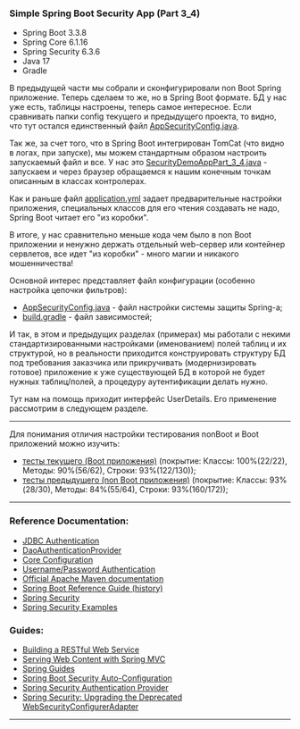 ### Simple Spring Boot Security App (Part 3_4)

- Spring Boot 3.3.8
- Spring Core 6.1.16
- Spring Security 6.3.6
- Java 17
- Gradle

В предыдущей части мы собрали и сконфигурировали non Boot Spring приложение. Теперь сделаем то же, но в Spring Boot формате.
БД у нас уже есть, таблицы настроены, теперь самое интересное. Если сравнивать папки config текущего и предыдущего проекта,
то видно, что тут остался единственный файл [AppSecurityConfig.java](https://github.com/JcoderPaul/SPRING_SECURITY-Short_Guide/blob/master/Security_part_3_4/src/main/java/me/oldboy/config/AppSecurityConfig.java). 

Так же, за счет того, что в Spring Boot интегрирован TomCat (что видно в логах, при запуске), мы можем стандартным образом 
настроить запускаемый файл и все. У нас это [SecurityDemoAppPart_3_4.java](https://github.com/JcoderPaul/SPRING_SECURITY-Short_Guide/blob/master/Security_part_3_4/src/main/java/me/oldboy/SecurityDemoAppPart_3_4.java) - запускаем и через браузер обращаемся к нашим 
конечным точкам описанным в классах контролерах. 

Как и раньше файл [application.yml](https://github.com/JcoderPaul/SPRING_SECURITY-Short_Guide/blob/master/Security_part_3_4/src/main/resources/application.yml) задает предварительные настройки приложения, специальных классов для его чтения создавать 
не надо, Spring Boot читает его "из коробки". 

В итоге, у нас сравнительно меньше кода чем было в non Boot приложении и ненужно держать отдельный web-сервер или контейнер 
сервлетов, все идет "из коробки" - много магии и никакого мошенничества!

Основной интерес представляет файл конфигурации (особенно настройка цепочки фильтров):
- [AppSecurityConfig.java](https://github.com/JcoderPaul/SPRING_SECURITY-Short_Guide/blob/master/Security_part_3_4/src/main/java/me/oldboy/config/AppSecurityConfig.java) - файл настройки системы защиты Spring-a;
- [build.gradle](https://github.com/JcoderPaul/SPRING_SECURITY-Short_Guide/blob/master/Security_part_3_4/build.gradle) - файл зависимостей;

И так, в этом и предыдущих разделах (примерах) мы работали с некими стандартизированными настройками (именованием) полей 
таблиц и их структурой, но в реальности приходится конструировать структуру БД под требования заказчика или прикручивать
(модернизировать готовое) приложение к уже существующей БД в которой не будет нужных таблиц/полей, а процедуру аутентификации
делать нужно. 

Тут нам на помощь приходит интерфейс UserDetails. Его применение рассмотрим в следующем разделе.
________________________________________________________________________________________________________________________
Для понимания отличия настройки тестирования nonBoot и Boot приложений можно изучить:
- [тесты текущего (Boot приложения)](https://github.com/JcoderPaul/SPRING_SECURITY-Short_Guide/tree/master/Security_part_3_4/src/test) (покрытие: Классы: 100%(22/22), Методы: 90%(56/62), Строки: 93%(122/130)); 
- [тесты предыдущего (non Boot приложения)](https://github.com/JcoderPaul/SPRING_SECURITY-Short_Guide/tree/master/Security_part_3_3/src/test) (покрытие: Классы: 93%(28/30), Методы: 84%(55/64), Строки: 93%(160/172));
________________________________________________________________________________________________________________________
### Reference Documentation:

* [JDBC Authentication](https://docs.spring.io/spring-security/reference/servlet/authentication/passwords/jdbc.html#servlet-authentication-jdbc-datasource)
* [DaoAuthenticationProvider](https://docs.spring.io/spring-security/reference/servlet/authentication/passwords/dao-authentication-provider.html)
* [Core Configuration](https://docs.spring.io/spring-security/reference/servlet/oauth2/login/core.html)
* [Username/Password Authentication](https://docs.spring.io/spring-security/reference/servlet/authentication/passwords/index.html#publish-authentication-manager-bean)
* [Official Apache Maven documentation](https://maven.apache.org/guides/index.html)
* [Spring Boot Reference Guide (history)](https://docs.spring.io/spring-boot/docs/)
* [Spring Security](https://spring.io/projects/spring-security)
* [Spring Security Examples](https://spring.io/projects/spring-security#samples)

### Guides:

* [Building a RESTful Web Service](https://spring.io/guides/gs/rest-service/)
* [Serving Web Content with Spring MVC](https://spring.io/guides/gs/serving-web-content/)
* [Spring Guides](https://spring.io/guides)
* [Spring Boot Security Auto-Configuration](https://www.baeldung.com/spring-boot-security-autoconfiguration)
* [Spring Security Authentication Provider](https://www.baeldung.com/spring-security-authentication-provider)
* [Spring Security: Upgrading the Deprecated WebSecurityConfigurerAdapter](https://www.baeldung.com/spring-deprecated-websecurityconfigureradapter)
________________________________________________________________________________________________________________________